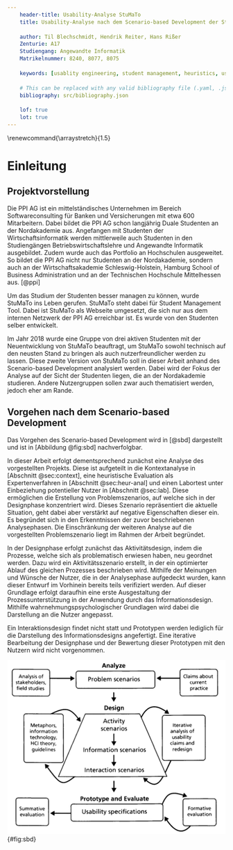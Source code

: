 ```yaml
---
    header-title: Usability-Analyse StuMaTo
    title: Usability-Analyse nach dem Scenario-based Development der Studentenverwaltungsplattform StuMaTo

    author: Til Blechschmidt, Hendrik Reiter, Hans Rißer 
    Zenturie: A17
    Studiengang: Angewandte Informatik
    Matrikelnummer: 8240, 8077, 8075 

    keywords: [usablity engineering, student management, heuristics, user experience lab, nordakademie, nak, ppi]
    
    # This can be replaced with any valid bibliography file (.yaml, .json, .bib)
    bibliography: src/bibliography.json

    lof: true
    lot: true
---
```

\renewcommand{\arraystretch}{1.5}

# Einleitung

## Projektvorstellung

Die PPI AG ist ein mittelständisches Unternehmen im Bereich Softwareconsulting für Banken und Versicherungen mit etwa 600 Mitarbeitern. Dabei bildet die PPI AG schon langjährig Duale Studenten an der Nordakademie aus. Angefangen mit Studenten der Wirtschaftsinformatik werden mittlerweile auch Studenten in den Studiengängen Betriebswirtschaftslehre und Angewandte Informatik ausgebildet. Zudem wurde auch das Portfolio an Hochschulen ausgeweitet. So bildet die PPI AG nicht nur Studenten an der Nordakademie, sondern auch an der Wirtschaftsakademie Schleswig-Holstein, Hamburg School of Business Administration und an der Technischen Hochschule Mittelhessen aus. [@ppi]

Um das Studium der Studenten besser managen zu können, wurde StuMaTo ins Leben gerufen. StuMaTo steht dabei für Student Management Tool. Dabei ist StuMaTo als Webseite umgesetzt, die sich nur aus dem internen Netzwerk der PPI AG erreichbar ist. Es wurde von den Studenten selber entwickelt.

Im Jahr 2018 wurde eine Gruppe von drei aktiven Studenten mit der Neuentwicklung von StuMaTo beauftragt, um StuMaTo sowohl technisch auf den neusten Stand zu bringen als auch nutzerfreundlicher werden zu lassen. Diese zweite Version von StuMaTo soll in dieser Arbeit anhand des Scenario-based Development analysiert werden. Dabei wird der Fokus der Analyse auf der Sicht der Studenten liegen, die an der Nordakademie studieren. Andere Nutzergruppen sollen zwar auch thematisiert werden, jedoch eher am Rande.

## Vorgehen nach dem Scenario-based Development

Das Vorgehen des Scenario-based Development wird in [@sbd] dargestellt und ist in [Abbildung @fig:sbd] nachverfolgbar.

In dieser Arbeit erfolgt dementsprechend zunächst eine Analyse des vorgestellten Projekts. Diese ist aufgeteilt in die Kontextanalyse in [Abschnitt @sec:context], eine heuristische Evaluation als Expertenverfahren in [Abschnitt @sec:heur-anal] und einen Labortest unter Einbeziehung potentieller Nutzer in [Abschnitt @sec:lab]. Diese ermöglichen die Erstellung von Problemszenarios, auf welche sich in der Designphase konzentriert wird. Dieses Szenario repräsentiert die aktuelle Situation, geht dabei aber verstärkt auf negative Eigenschaften dieser ein. Es begründet sich in den Erkenntnissen der zuvor beschriebenen Analysephasen. Die Einschränkung der weiteren Analyse auf die vorgestellten Problemszenario liegt im Rahmen der Arbeit begründet.

In der Designphase erfolgt zunächst das Aktivitätsdesign, indem die Prozesse, welche sich als problematisch erwiesen haben, neu geordnet werden. Dazu wird ein Aktivitätsszenario erstellt, in der ein optimierter Ablauf des gleichen Prozesses beschrieben wird. Mithilfe der Meinungen und Wünsche der Nutzer, die in der Analysephase aufgedeckt wurden, kann dieser Entwurf im Vorhinein bereits teils verifiziert werden.
Auf dieser Grundlage erfolgt daraufhin eine erste Ausgestaltung der Prozessunterstützung in der Anwendung durch das Informationsdesign. Mithilfe wahrnehmungspsychologischer Grundlagen wird dabei die Darstellung an die Nutzer angepasst.

Ein Interaktionsdesign findet nicht statt und Prototypen werden lediglich für die Darstellung des Informationsdesigns angefertigt. Eine iterative Bearbeitung der Designphase und der Bewertung dieser Prototypen mit den Nutzern wird nicht vorgenommen.

![Scenario-based Development aus [@sbd]](src/images/image-20201001175014886.png){#fig:sbd}

